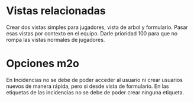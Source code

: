 # Vistas relacionadas

Crear dos vistas simples para jugadores, vista de arbol y formulario.
Pasar esas vistas por contexto en el equipo.
Darle prioridad 100 para que no rompa las vistas normales de jugadores.

# Opciones m2o

En Incidencias no se debe de poder acceder al usuario ni crear usuarios nuevos de manera rápida, pero si desde vista de formulario.
En las etiquetas de las incidencias no se debe de poder crear ninguna etiqueta.

